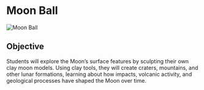 # Moon Ball
![Moon Ball](moon-ball.JPG)
## Objective
Students will explore the Moon’s surface features by sculpting their own clay moon models. Using clay tools, they will create craters, mountains, and other lunar formations, learning about how impacts, volcanic activity, and geological processes have shaped the Moon over time.
